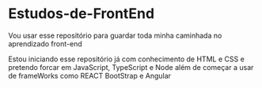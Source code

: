 # Estudos-de-FrontEnd
 Vou usar esse repositório para guardar toda minha caminhada no aprendizado front-end

Estou iniciando esse repositório já com conhecimento de HTML e CSS e pretendo forcar em JavaScript, TypeScript e Node além de começar a usar de frameWorks como REACT BootStrap e Angular
